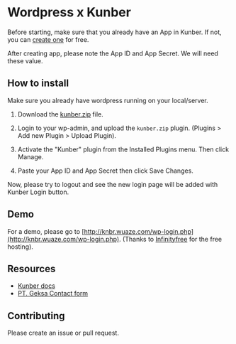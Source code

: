 # Wordpress x Kunber

Before starting, make sure that you already have an App in Kunber. If not, you can [create one](https://kunber.zone.id) for free.

After creating app, please note the App ID and App Secret. We will need these value.

## How to install

Make sure you already have wordpress running on your local/server.

1. Download the [kunber.zip](kunber.zip) file.

2. Login to your wp-admin, and upload the `kunber.zip` plugin. (Plugins > Add new Plugin > Upload Plugin).

3. Activate the "Kunber" plugin from the Installed Plugins menu. Then click Manage.

4. Paste your App ID and App Secret then click Save Changes.

Now, please try to logout and see the new login page will be added with Kunber Login button.

## Demo

For a demo, please go to [http://knbr.wuaze.com/wp-login.php](http://knbr.wuaze.com/wp-login.php). (Thanks to [Infinityfree](https://infinityfree.com) for the free hosting).

## Resources

- [Kunber docs](https://kunber.gx1.org/p/docs)
- [PT. Geksa Contact form](https://kunber.gx1.org/l/contact)

## Contributing

Please create an issue or pull request.
